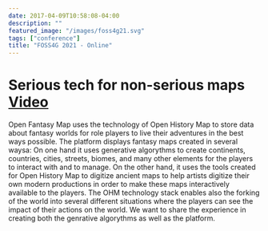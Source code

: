 ```yaml
---
date: 2017-04-09T10:58:08-04:00
description: ""
featured_image: "/images/foss4g21.svg"
tags: ["conference"]
title: "FOSS4G 2021 - Online"
---
```

# Serious tech for non-serious maps [Video](https://www.youtube.com/watch?v=x0CmGSx-8vk&ab_channel=FOSS4G)

Open Fantasy Map uses the technology of Open History Map to store data about fantasy worlds for role players to live their adventures in the best ways possible. The platform displays fantasy maps created in several waysa: On one hand it uses generative algorythms to create continents, countries, cities, streets, biomes, and many other elements for the players to interact with and to manage. On the other hand, it uses the tools created for Open History Map to digitize ancient maps to help artists digitize their own modern productions in order to make these maps interactively available to the players. The OHM technology stack enables also the forking of the world into several different situations where the players can see the impact of their actions on the world. We want to share the experience in creating both the genrative algorythms as well as the platform.

